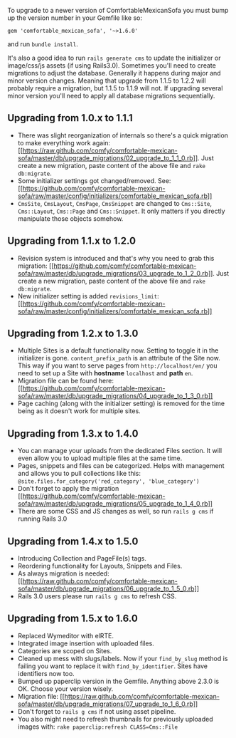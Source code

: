 To upgrade to a newer version of ComfortableMexicanSofa you must bump up the version number in your Gemfile like so:

    gem 'comfortable_mexican_sofa', '~>1.6.0'

and run `bundle install`. 

It's also a good idea to run `rails generate cms` to update the initializer or image/css/js assets (if using Rails3.0). Sometimes you'll need to create migrations to adjust the database. Generally it happens during major and minor version changes. Meaning that upgrade from 1.1.5 to 1.2.2 will probably require a migration, but 1.1.5 to 1.1.9 will not. If upgrading several minor version you'll need to apply all database migrations sequentially.

## Upgrading from 1.0.x to 1.1.1
* There was slight reorganization of internals so there's a quick migration to make everything work again: [[https://raw.github.com/comfy/comfortable-mexican-sofa/master/db/upgrade_migrations/02_upgrade_to_1_1_0.rb]]. Just create a new migration, paste content of the above file and `rake db:migrate`.
* Some initializer settings got changed/removed. See: [[https://github.com/comfy/comfortable-mexican-sofa/raw/master/config/initializers/comfortable_mexican_sofa.rb]]
* `CmsSite`, `CmsLayout`, `CmsPage`, `CmsSnippet` are changed to `Cms::Site`, `Cms::Layout`, `Cms::Page` and `Cms::Snippet`. It only matters if you directly manipulate those objects somehow.

## Upgrading from 1.1.x to 1.2.0
* Revision system is introduced and that's why you need to grab this migration: [[https://github.com/comfy/comfortable-mexican-sofa/raw/master/db/upgrade_migrations/03_upgrade_to_1_2_0.rb]]. Just create a new migration, paste content of the above file and `rake db:migrate`.
* New initializer setting is added `revisions_limit`: [[https://github.com/comfy/comfortable-mexican-sofa/raw/master/config/initializers/comfortable_mexican_sofa.rb]]

## Upgrading from 1.2.x to 1.3.0
* Multiple Sites is a default functionality now. Setting to toggle it in the initializer is gone. `content_prefix_path` is an attribute of the Site now. This way if you want to serve pages from `http://localhost/en/` you need to set up a Site with **hostname** `localhost` and **path** `en`.
* Migration file can be found here: [[https://github.com/comfy/comfortable-mexican-sofa/raw/master/db/upgrade_migrations/04_upgrade_to_1_3_0.rb]]
* Page caching (along with the initializer setting) is removed for the time being as it doesn't work for multiple sites.

## Upgrading from 1.3.x to 1.4.0
* You can manage your uploads from the dedicated Files section. It will even allow you to upload multiple files at the same time.
* Pages, snippets and files can be categorized. Helps with management and allows you to pull collections like this: `@site.files.for_category('red_category', 'blue_category')`
* Don't forget to apply the migration [[https://github.com/comfy/comfortable-mexican-sofa/raw/master/db/upgrade_migrations/05_upgrade_to_1_4_0.rb]]
* There are some CSS and JS changes as well, so run `rails g cms` if running Rails 3.0

## Upgrading from 1.4.x to 1.5.0
* Introducing Collection and PageFile(s) tags.
* Reordering functionality for Layouts, Snippets and Files.
* As always migration is needed: [[https://raw.github.com/comfy/comfortable-mexican-sofa/master/db/upgrade_migrations/06_upgrade_to_1_5_0.rb]]
* Rails 3.0 users please run `rails g cms` to refresh CSS.

## Upgrading from 1.5.x to 1.6.0
* Replaced Wymeditor with elRTE.
* Integrated image insertion with uploaded files.
* Categories are scoped on Sites.
* Cleaned up mess with slugs/labels. Now if your `find_by_slug` method is failing you want to replace it with `find_by_identifier`. Sites have identifiers now too.
* Bumped up paperclip version in the Gemfile. Anything above 2.3.0 is OK. Choose your version wisely.
* Migration file: [[https://raw.github.com/comfy/comfortable-mexican-sofa/master/db/upgrade_migrations/07_upgrade_to_1_6_0.rb]]
* Don't forget to `rails g cms` if not using asset pipeline.
* You also might need to refresh thumbnails for previously uploaded images with: `rake paperclip:refresh CLASS=Cms::File`